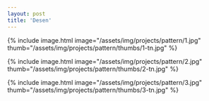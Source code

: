 ```yaml
---
layout: post
title: 'Desen'
---
```


{% include image.html image="/assets/img/projects/pattern/1.jpg" thumb="/assets/img/projects/pattern/thumbs/1-tn.jpg" %} 

{% include image.html image="/assets/img/projects/pattern/2.jpg" thumb="/assets/img/projects/pattern/thumbs/2-tn.jpg" %} 

{% include image.html image="/assets/img/projects/pattern/3.jpg" thumb="/assets/img/projects/pattern/thumbs/3-tn.jpg" %} 

